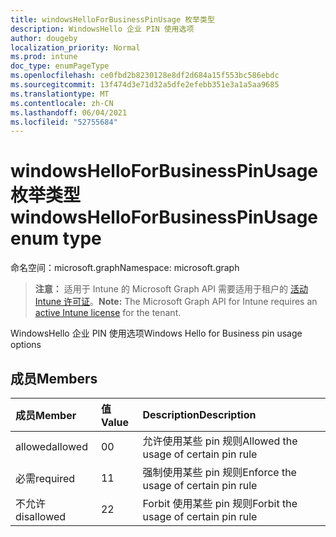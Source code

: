 ```yaml
---
title: windowsHelloForBusinessPinUsage 枚举类型
description: WindowsHello 企业 PIN 使用选项
author: dougeby
localization_priority: Normal
ms.prod: intune
doc_type: enumPageType
ms.openlocfilehash: ce0fbd2b8230128e8df2d684a15f553bc586ebdc
ms.sourcegitcommit: 13f474d3e71d32a5dfe2efebb351e3a1a5aa9685
ms.translationtype: MT
ms.contentlocale: zh-CN
ms.lasthandoff: 06/04/2021
ms.locfileid: "52755684"
---
```

# <a name="windowshelloforbusinesspinusage-enum-type"></a><span data-ttu-id="e184b-103">windowsHelloForBusinessPinUsage 枚举类型</span><span class="sxs-lookup"><span data-stu-id="e184b-103">windowsHelloForBusinessPinUsage enum type</span></span>

<span data-ttu-id="e184b-104">命名空间：microsoft.graph</span><span class="sxs-lookup"><span data-stu-id="e184b-104">Namespace: microsoft.graph</span></span>

> <span data-ttu-id="e184b-105">**注意：** 适用于 Intune 的 Microsoft Graph API 需要适用于租户的 [活动 Intune 许可证](https://go.microsoft.com/fwlink/?linkid=839381)。</span><span class="sxs-lookup"><span data-stu-id="e184b-105">**Note:** The Microsoft Graph API for Intune requires an [active Intune license](https://go.microsoft.com/fwlink/?linkid=839381) for the tenant.</span></span>

<span data-ttu-id="e184b-106">WindowsHello 企业 PIN 使用选项</span><span class="sxs-lookup"><span data-stu-id="e184b-106">Windows Hello for Business pin usage options</span></span>

## <a name="members"></a><span data-ttu-id="e184b-107">成员</span><span class="sxs-lookup"><span data-stu-id="e184b-107">Members</span></span>
|<span data-ttu-id="e184b-108">成员</span><span class="sxs-lookup"><span data-stu-id="e184b-108">Member</span></span>|<span data-ttu-id="e184b-109">值</span><span class="sxs-lookup"><span data-stu-id="e184b-109">Value</span></span>|<span data-ttu-id="e184b-110">Description</span><span class="sxs-lookup"><span data-stu-id="e184b-110">Description</span></span>|
|:---|:---|:---|
|<span data-ttu-id="e184b-111">allowed</span><span class="sxs-lookup"><span data-stu-id="e184b-111">allowed</span></span>|<span data-ttu-id="e184b-112">0</span><span class="sxs-lookup"><span data-stu-id="e184b-112">0</span></span>|<span data-ttu-id="e184b-113">允许使用某些 pin 规则</span><span class="sxs-lookup"><span data-stu-id="e184b-113">Allowed the usage of certain pin rule</span></span>|
|<span data-ttu-id="e184b-114">必需</span><span class="sxs-lookup"><span data-stu-id="e184b-114">required</span></span>|<span data-ttu-id="e184b-115">1</span><span class="sxs-lookup"><span data-stu-id="e184b-115">1</span></span>|<span data-ttu-id="e184b-116">强制使用某些 pin 规则</span><span class="sxs-lookup"><span data-stu-id="e184b-116">Enforce the usage of certain pin rule</span></span>|
|<span data-ttu-id="e184b-117">不允许</span><span class="sxs-lookup"><span data-stu-id="e184b-117">disallowed</span></span>|<span data-ttu-id="e184b-118">2</span><span class="sxs-lookup"><span data-stu-id="e184b-118">2</span></span>|<span data-ttu-id="e184b-119">Forbit 使用某些 pin 规则</span><span class="sxs-lookup"><span data-stu-id="e184b-119">Forbit the usage of certain pin rule</span></span>|




